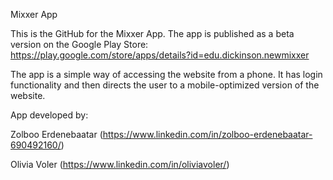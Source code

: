 Mixxer App

This is the GitHub for the Mixxer App. The app is published as a beta version on the Google Play Store:
https://play.google.com/store/apps/details?id=edu.dickinson.newmixxer

The app is a simple way of accessing the website from a phone. It has login functionality and then directs the user to a mobile-optimized version of the website.

App developed by:


Zolboo Erdenebaatar (https://www.linkedin.com/in/zolboo-erdenebaatar-690492160/)

Olivia Voler (https://www.linkedin.com/in/oliviavoler/)

